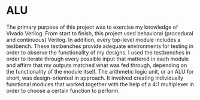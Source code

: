 # ALU

The primary purpose of this project was to exercise my knowledge of Vivado Verilog. From start to finish, this project used behavioral (procedural and continuous) Verilog. In addition, every top-level module includes a testbench. These testbenches provide adequate environments for testing in order to observe the functionality of my designs. I used the testbenches in order to iterate through every possible input that mattered in each module and affirm that my outputs matched what was fed through, depending on the functionality of the module itself. The arithmetic logic unit, or an ALU for short, was design-oriented in approach. It involved creating individually functional modules that worked together with the help of a 4:1 multiplexer in order to choose a certain function to perform.
